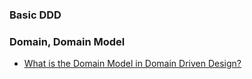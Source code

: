 ### Basic DDD


### Domain, Domain Model
- [What is the Domain Model in Domain Driven Design? ](http://culttt.com/2014/11/12/domain-model-domain-driven-design/)
